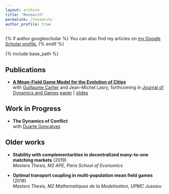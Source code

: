 ```yaml
---
layout: archive
title: "Research"
permalink: /research/
author_profile: true
---
```


{% if author.googlescholar %}
  You can also find my articles on <u><a href="{{author.googlescholar}}">my Google Scholar profile</a>.</u>
{% endif %}

{% include base_path %}



## Publications

* **[A Mean-Field Game Model for the Evolution of Cities](http://cesarbarilla.github.io/research/mfg-cities)**  
	with [Guillaume Carlier](https://www.ceremade.dauphine.fr/~carlier/) and Jean-Michel Lasry, forthcoming in [Journal of Dynamics and Games](https://www.aimsciences.org/article/doi/10.3934/jdg.2021017)
	[paper](http://cesarbarilla.github.io/files/mfg-cities.pdf) | [slides](http://cesarbarilla.github.io/files/MFG-Cities_AMT20200922.pdf)



<!-- Working Papers
---

{% for post in site.workingpapers reversed %}
  {% include archive-single.html %}
{% endfor %} -->


## Work in Progress

* **The Dynamics of Conflict**  
	with [Duarte Gonçalves](https://duartegoncalves.com)


## Older works

* **Stability with complementarities in decentralized many-to-one matching markets** (2019)  
	*Masters Thesis, M2 APE, Paris School of Economics*

* **Optimal transport coupling in multi-population mean field games** (2018)  
	*Masters Thesis, M2 Mathematiques de la Modelisation, UPMC Jussieu*  

